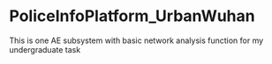 # PoliceInfoPlatform_UrbanWuhan
This is one AE subsystem with basic network analysis function for my undergraduate task
